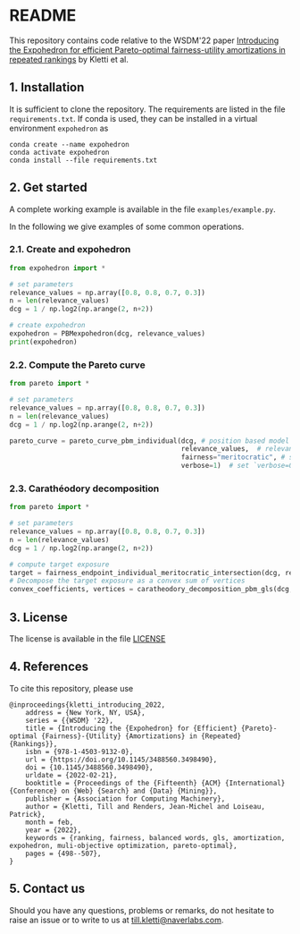 # README

This repository contains code relative to the WSDM'22 paper [Introducing the Expohedron for efficient Pareto-optimal fairness-utility amortizations in repeated rankings](https://dl.acm.org/doi/10.1145/3488560.3498490?cid=99660008836) by Kletti et al.

## 1. Installation

It is sufficient to clone the repository.
The requirements are listed in the file `requirements.txt`.
If conda is used, they can be installed in a virtual environment `expohedron` as
```shell
conda create --name expohedron
conda activate expohedron
conda install --file requirements.txt
```



## 2. Get started

A complete working example is available in the file `examples/example.py`.

In the following we give examples of some common operations.

### 2.1. Create and expohedron

```python
from expohedron import *

# set parameters
relevance_values = np.array([0.8, 0.8, 0.7, 0.3])
n = len(relevance_values)
dcg = 1 / np.log2(np.arange(2, n+2))

# create expohedron
expohedron = PBMexpohedron(dcg, relevance_values)
print(expohedron)
```

### 2.2. Compute the Pareto curve

```python
from pareto import *

# set parameters
relevance_values = np.array([0.8, 0.8, 0.7, 0.3])
n = len(relevance_values)
dcg = 1 / np.log2(np.arange(2, n+2))

pareto_curve = pareto_curve_pbm_individual(dcg, # position based model (PBM)
                                           relevance_values,  # relevance values
                                           fairness="meritocratic", # set "demographic" for demographic fairness
                                           verbose=1)  # set `verbose=0` for muteness
```

### 2.3. Carathéodory decomposition

```python
from pareto import *

# set parameters
relevance_values = np.array([0.8, 0.8, 0.7, 0.3])
n = len(relevance_values)
dcg = 1 / np.log2(np.arange(2, n+2))

# compute target exposure
target = fairness_endpoint_individual_meritocratic_intersection(dcg, relevance_values)
# Decompose the target exposure as a convex sum of vertices
convex_coefficients, vertices = caratheodory_decomposition_pbm_gls(dcg, target)
```

## 3. License

The license is available in the file [LICENSE](LICENSE)

## 4. References

To cite this repository, please use

```
@inproceedings{kletti_introducing_2022,
	address = {New York, NY, USA},
	series = {{WSDM} '22},
	title = {Introducing the {Expohedron} for {Efficient} {Pareto}-optimal {Fairness}-{Utility} {Amortizations} in {Repeated} {Rankings}},
	isbn = {978-1-4503-9132-0},
	url = {https://doi.org/10.1145/3488560.3498490},
	doi = {10.1145/3488560.3498490},
	urldate = {2022-02-21},
	booktitle = {Proceedings of the {Fifteenth} {ACM} {International} {Conference} on {Web} {Search} and {Data} {Mining}},
	publisher = {Association for Computing Machinery},
	author = {Kletti, Till and Renders, Jean-Michel and Loiseau, Patrick},
	month = feb,
	year = {2022},
	keywords = {ranking, fairness, balanced words, gls, amortization, expohedron, muli-objective optimization, pareto-optimal},
	pages = {498--507},
}

```

## 5. Contact us

Should you have any questions, problems or remarks, do not hesitate to raise an issue or to write to us at [till.kletti@naverlabs.com](mailto:till.kletti@naverlabs.com).
